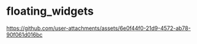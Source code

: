 # floating_widgets

https://github.com/user-attachments/assets/6e0f44f0-21d9-4572-ab78-90f061d016bc

